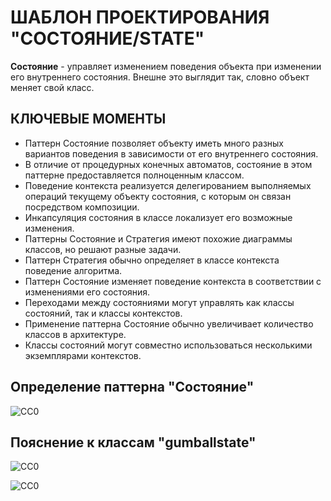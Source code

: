 ШАБЛОН ПРОЕКТИРОВАНИЯ "СОСТОЯНИЕ/STATE"
=======================================
**Состояние** - управляет изменением поведения объекта при изменении его внутреннего состояния. Внешне это 
выглядит так, словно объект меняет свой класс.

КЛЮЧЕВЫЕ МОМЕНТЫ
----------------
- Паттерн Состояние позволяет объекту иметь много разных вариантов поведения в зависимости 
  от его внутреннего состояния.
- В отличие от процедурных конечных автоматов, состояние в этом паттерне предоставляется 
  полноценным классом.
- Поведение контекста реализуется делегированием выполняемых операций текущему объекту состояния, 
  с которым он связан посредством композиции.
- Инкапсуляция состояния в классе локализует его возможные изменения.
- Паттерны Состояние и Стратегия имеют похожие диаграммы классов, но решают разные задачи.
- Паттерн Стратегия обычно определяет в классе контекста поведение алгоритма.
- Паттерн Состояние изменяет поведение контекста в соответствии с изменениями его состояния.
- Переходами между состояниями могут управлять как классы состояний, так и классы контекстов.
- Применение паттерна Состояние обычно увеличивает количество классов в архитектуре.
- Классы состояний могут совместно использоваться несколькими экземплярами контекстов.

Определение паттерна "Состояние"
--------------------------------
![CC0](https://github.com/Panchenko-Vlad/java-lessons/blob/master/LessonsJavaSE/src/HeadFirst/State_12/Screenshots/state1.png)

Пояснение к классам "gumballstate"
----------------------------------
![CC0](https://github.com/Panchenko-Vlad/java-lessons/blob/master/LessonsJavaSE/src/HeadFirst/State_12/Screenshots/state2.png)

![CC0](https://github.com/Panchenko-Vlad/java-lessons/blob/master/LessonsJavaSE/src/HeadFirst/State_12/Screenshots/state3.png)
